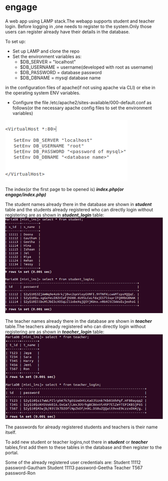 # engage

A web app using LAMP stack.The webapp supports student and teacher login.
Before logging in ,one needs to register to the system.Only those users can register already have their details in the database.

To set up:

* Set up LAMP and clone the repo
* Set the environment variables as:
    * $DB_SERVER = "localhost"
    * $DB_USERNAME = username(developed with root as username)
    * $DB_PASSWORD = database password
    * $DB_DBNAME = mysql database name

in the configuration files of apache(if not using apache via CLI) or else in the operating system ENV variables.

* Configure the file /etc/apache2/sites-available/000-default.conf as follows(or the necessary apache config files to set the environment variables)


![alt text](/engage/images/config.png)

The index(or the first page to be opened is) ***index.php(or engage/index.php)***


The student names already there in the database are shown in ***student*** table and the students already registered who can directly login without registering are as shown in ***student_login*** table:
![alt text](/engage/images/student.png)

The teacher names already there in the database are shown in ***teacher*** table.The teachers already registered who can directly login without registering are as shown in ***teacher_login*** table:
![alt text](/engage/images/teacher.png)

The passwords for already registered students and teachers is their name itself.

To add new student or teacher logins,not there in ***student*** or ***teacher*** tables,first add them to these tables in the database and then register to the portal.

Some of the already registered user credentials are:
Student 11112 password-Gautham
Student 11113 password-Geetha
Teacher T567 password-Ron